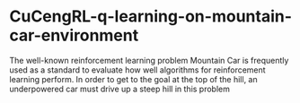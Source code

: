 # CuCengRL-q-learning-on-mountain-car-environment
The well-known reinforcement learning problem Mountain Car is frequently used as a standard to evaluate how well algorithms for reinforcement learning perform. In order to get to the goal at the top of the hill, an underpowered car must drive up a steep hill in this problem
